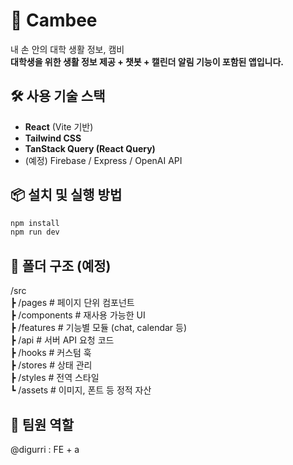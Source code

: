 # 🐝 Cambee
내 손 안의 대학 생활 정보, 캠비  
**대학생을 위한 생활 정보 제공 + 챗봇 + 캘린더 알림 기능이 포함된 앱입니다.**

## 🛠️ 사용 기술 스택

- **React** (Vite 기반)
- **Tailwind CSS**
- **TanStack Query (React Query)**
- (예정) Firebase / Express / OpenAI API

## 📦 설치 및 실행 방법

```bash
npm install
npm run dev
```

## 📁 폴더 구조 (예정)

/src  
 ┣ /pages            # 페이지 단위 컴포넌트  
 ┣ /components       # 재사용 가능한 UI  
 ┣ /features         # 기능별 모듈 (chat, calendar 등)  
 ┣ /api              # 서버 API 요청 코드  
 ┣ /hooks            # 커스텀 훅  
 ┣ /stores           # 상태 관리  
 ┣ /styles           # 전역 스타일  
 ┗ /assets           # 이미지, 폰트 등 정적 자산  

## 👥 팀원 역할
@digurri : FE + a


